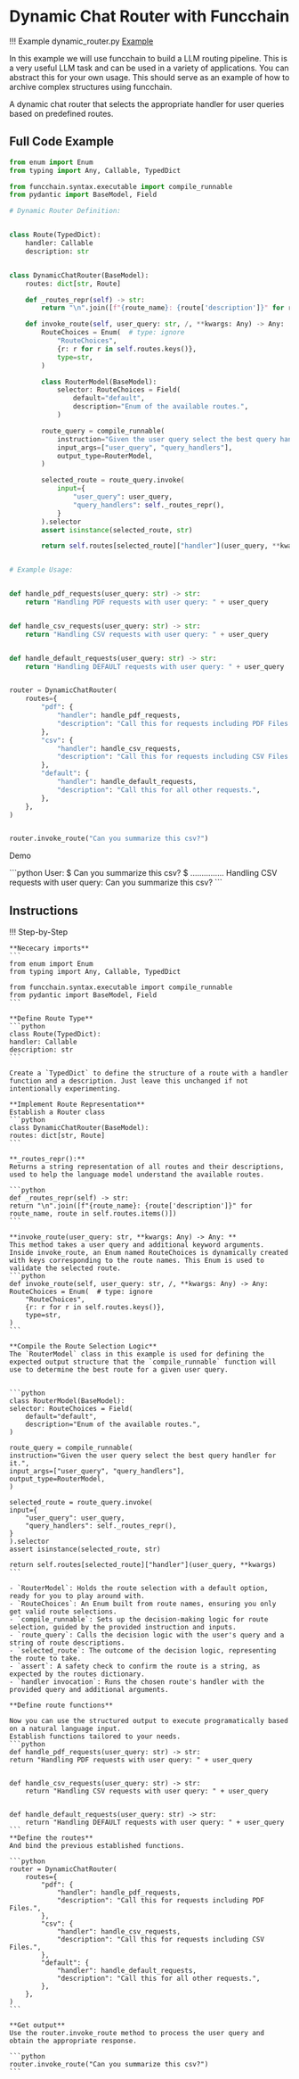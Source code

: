 # Dynamic Chat Router with Funcchain

!!! Example
    dynamic_router.py [Example](https://github.com/shroominic/funcchain/blob/main/examples/dynamic_router.py)

In this example we will use funcchain to build a LLM routing pipeline.
This is a very useful LLM task and can be used in a variety of applications.
You can abstract this for your own usage.
This should serve as an example of how to archive complex structures using funcchain.

A dynamic chat router that selects the appropriate handler for user queries based on predefined routes.

## Full Code Example

```python
from enum import Enum
from typing import Any, Callable, TypedDict

from funcchain.syntax.executable import compile_runnable
from pydantic import BaseModel, Field

# Dynamic Router Definition:


class Route(TypedDict):
    handler: Callable
    description: str


class DynamicChatRouter(BaseModel):
    routes: dict[str, Route]

    def _routes_repr(self) -> str:
        return "\n".join([f"{route_name}: {route['description']}" for route_name, route in self.routes.items()])

    def invoke_route(self, user_query: str, /, **kwargs: Any) -> Any:
        RouteChoices = Enum(  # type: ignore
            "RouteChoices",
            {r: r for r in self.routes.keys()},
            type=str,
        )

        class RouterModel(BaseModel):
            selector: RouteChoices = Field(
                default="default",
                description="Enum of the available routes.",
            )

        route_query = compile_runnable(
            instruction="Given the user query select the best query handler for it.",
            input_args=["user_query", "query_handlers"],
            output_type=RouterModel,
        )

        selected_route = route_query.invoke(
            input={
                "user_query": user_query,
                "query_handlers": self._routes_repr(),
            }
        ).selector
        assert isinstance(selected_route, str)

        return self.routes[selected_route]["handler"](user_query, **kwargs)


# Example Usage:


def handle_pdf_requests(user_query: str) -> str:
    return "Handling PDF requests with user query: " + user_query


def handle_csv_requests(user_query: str) -> str:
    return "Handling CSV requests with user query: " + user_query


def handle_default_requests(user_query: str) -> str:
    return "Handling DEFAULT requests with user query: " + user_query


router = DynamicChatRouter(
    routes={
        "pdf": {
            "handler": handle_pdf_requests,
            "description": "Call this for requests including PDF Files.",
        },
        "csv": {
            "handler": handle_csv_requests,
            "description": "Call this for requests including CSV Files.",
        },
        "default": {
            "handler": handle_default_requests,
            "description": "Call this for all other requests.",
        },
    },
)


router.invoke_route("Can you summarize this csv?")
```

Demo
<div class="termy">
```python
User:
$ Can you summarize this csv?
$ ...............
Handling CSV requests with user query: Can you summarize this csv?
```
</div>

## Instructions

!!! Step-by-Step

    **Nececary imports**
    ```
    from enum import Enum
    from typing import Any, Callable, TypedDict

    from funcchain.syntax.executable import compile_runnable
    from pydantic import BaseModel, Field
    ```

    **Define Route Type**
    ```python
    class Route(TypedDict):
    handler: Callable
    description: str
    ```

    Create a `TypedDict` to define the structure of a route with a handler function and a description. Just leave this unchanged if not intentionally experimenting.

    **Implement Route Representation**
    Establish a Router class
    ```python
    class DynamicChatRouter(BaseModel):
    routes: dict[str, Route]
    ```

    **_routes_repr():**
    Returns a string representation of all routes and their descriptions, used to help the language model understand the available routes.

    ```python
    def _routes_repr(self) -> str:
    return "\n".join([f"{route_name}: {route['description']}" for route_name, route in self.routes.items()])
    ```

    **invoke_route(user_query: str, **kwargs: Any) -> Any: **
    This method takes a user query and additional keyword arguments. Inside invoke_route, an Enum named RouteChoices is dynamically created with keys corresponding to the route names. This Enum is used to validate the selected route.
    ```python
    def invoke_route(self, user_query: str, /, **kwargs: Any) -> Any:
    RouteChoices = Enum(  # type: ignore
        "RouteChoices",
        {r: r for r in self.routes.keys()},
        type=str,
    )
    ```

    **Compile the Route Selection Logic**
    The `RouterModel` class in this example is used for defining the expected output structure that the `compile_runnable` function will use to determine the best route for a given user query.


    ```python
    class RouterModel(BaseModel):
    selector: RouteChoices = Field(
        default="default",
        description="Enum of the available routes.",
    )

    route_query = compile_runnable(
    instruction="Given the user query select the best query handler for it.",
    input_args=["user_query", "query_handlers"],
    output_type=RouterModel,
    )

    selected_route = route_query.invoke(
    input={
        "user_query": user_query,
        "query_handlers": self._routes_repr(),
    }
    ).selector
    assert isinstance(selected_route, str)

    return self.routes[selected_route]["handler"](user_query, **kwargs)
    ```

    - `RouterModel`: Holds the route selection with a default option, ready for you to play around with.
    - `RouteChoices`: An Enum built from route names, ensuring you only get valid route selections.
    - `compile_runnable`: Sets up the decision-making logic for route selection, guided by the provided instruction and inputs.
    - `route_query`: Calls the decision logic with the user's query and a string of route descriptions.
    - `selected_route`: The outcome of the decision logic, representing the route to take.
    - `assert`: A safety check to confirm the route is a string, as expected by the routes dictionary.
    - `handler invocation`: Runs the chosen route's handler with the provided query and additional arguments.

    **Define route functions**

    Now you can use the structured output to execute programatically based on a natural language input.
    Establish functions tailored to your needs.
    ```python
    def handle_pdf_requests(user_query: str) -> str:
    return "Handling PDF requests with user query: " + user_query


    def handle_csv_requests(user_query: str) -> str:
        return "Handling CSV requests with user query: " + user_query


    def handle_default_requests(user_query: str) -> str:
        return "Handling DEFAULT requests with user query: " + user_query
    ```
    **Define the routes**
    And bind the previous established functions.

    ```python
    router = DynamicChatRouter(
        routes={
            "pdf": {
                "handler": handle_pdf_requests,
                "description": "Call this for requests including PDF Files.",
            },
            "csv": {
                "handler": handle_csv_requests,
                "description": "Call this for requests including CSV Files.",
            },
            "default": {
                "handler": handle_default_requests,
                "description": "Call this for all other requests.",
            },
        },
    )
    ```

    **Get output**
    Use the router.invoke_route method to process the user query and obtain the appropriate response.

    ```python
    router.invoke_route("Can you summarize this csv?")
    ```
